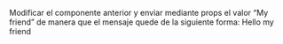 Modificar el componente anterior y enviar mediante props el valor “My friend” de manera que el mensaje quede de la siguiente forma:
Hello my friend